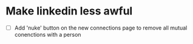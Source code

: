 # Make linkedin less awful

- [ ] Add 'nuke' button on the new connections page to remove all mutual conenctions with a person
